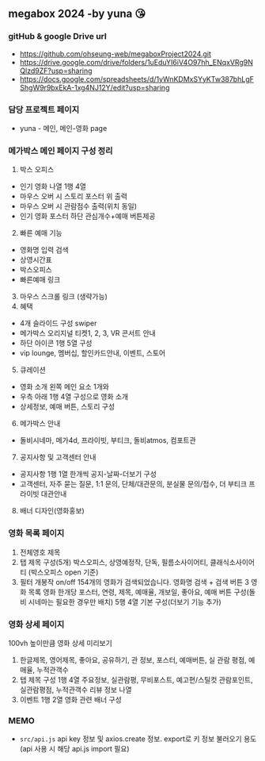 ## megabox 2024 -by yuna :kissing_heart:
### gitHub & google Drive url
* https://github.com/ohseung-web/megaboxProject2024.git
* https://drive.google.com/drive/folders/1uEduYI6iV4O97hh_ENqxVRg9NQlzd9ZF?usp=sharing
* https://docs.google.com/spreadsheets/d/1yWnKDMxSYyKTw387bhLgFShgW9r9bxEkA-1xg4NJ12Y/edit?usp=sharing
### 담당 프로젝트 페이지
* yuna - 메인, 메인-영화 page
### 메가박스 메인 페이지 구성 정리
1. 박스 오피스
* 인기 영화 나열 1행 4열 
* 마우스 오버 시 스토리 포스터 위 출력
* 마우스 오버 시 관람점수 출력(위치 동일)
* 인기 영화 포스터 하단 관심개수+예매 버튼제공
2. 빠른 예매 기능
* 영화명 입력 검색
* 상영시간표
* 박스오피스
* 빠른예매 링크
3. 마우스 스크롤 링크 (생략가능)
4. 혜택 
* 4개 슬라이드 구성 swiper 
* 메가박스 오리지널 티켓1, 2, 3, VR 콘서트 안내
* 하단 아이콘 1행 5열 구성 
* vip lounge, 멤버십, 할인카드안내, 이벤트, 스토어
5. 큐레이션
* 영화 소개 왼쪽 메인 요소 1개와 
* 우측 아래 1행 4열 구성으로 영화 소개 
* 상세정보, 예매 버튼, 스토리 구성
6. 메가박스 안내
* 돌비시네마, 메가4d, 프라이빗, 부티크, 돌비atmos, 컴포트관
7. 공지사항 및 고객센터 안내
* 공지사항 1행 1열 한개씩 공지-날짜-더보기 구성
* 고객센터, 자주 묻는 질문, 1:1 문의, 단체/대관문의, 분실물 문의/접수, 더 부티크 프라이빗 대관안내 
8. 배너 디자인(영화홍보)
### 영화 목록 페이지 
1. 전체영호 제목
2. 탭 제목 구성(5개)
박스오피스, 상영예정작, 단독, 필름소사이어티, 클래식소사이어티
(박스오피스 open 기준)
2. 필터 
개봉작 on/off 
154개의 영화가 검색되었습니다.
영화명 검색 + 검색 버튼
3 영화 목록 
영화 한개당 포스터, 연령, 제목, 예매율, 개보일, 좋아요, 예매 버튼 구성(돌비 시네마는 필요한 경우만 배치)
5행 4열 기본 구성(더보기 기능 추가)
### 영화 상세 페이지
100vh 높이만큼 영화 상세 미리보기
1. 한글제목, 영어제목, 좋아요, 공유하기, 관 정보, 포스터, 예매버튼, 실 관람 평점, 예매율, 누적관객수 
2. 탭 제목 구성 1행 4열
주요정보, 실관람평, 무비포스트, 예고편/스틸컷
관람포인트, 실관람평점, 누적관객수
리뷰 정보 나열 
3. 이벤트
1행 2열 영화 관련 배너 구성
### MEMO
* `src/api.js` api key 정보 및 axios.create 정보. export로 키 정보 불러오기 용도(api 사용 시 해당 api.js import 필요)
